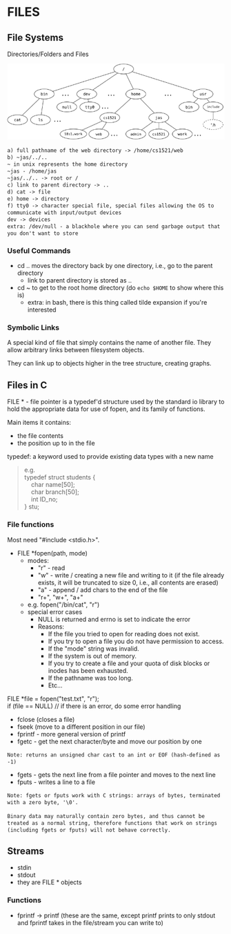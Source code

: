 # FILES

## File Systems

Directories/Folders and Files

![File System Example Structure](image.png)

```
a) full pathname of the web directory -> /home/cs1521/web
b) ~jas/../.. 
~ in unix represents the home directory
~jas - /home/jas
~jas/../.. -> root or /
c) link to parent directory -> ..
d) cat -> file
e) home -> directory
f) tty0 -> character special file, special files allowing the OS to communicate with input/output devices
dev -> devices
extra: /dev/null - a blackhole where you can send garbage output that you don't want to store
```

### Useful Commands
- cd .. moves the directory back by one directory, i.e., go to the parent directory
  - link to parent directory is stored as ..
- cd ~ to get to the root home directory (do `echo $HOME` to show where this is)
  - extra: in bash, there is this thing called tilde expansion if you're interested

### Symbolic Links
A special kind of file that simply contains the name of another file. They allow arbitrary links between filesystem objects.

They can link up to objects higher in the tree structure, creating graphs.


## Files in C
FILE * - file pointer is a typedef'd structure used by the standard io library to hold the appropriate data for use of fopen, and its family of functions.

Main items it contains:
- the file contents
- the position up to in the file

typedef: a keyword used to provide existing data types with a new name
> e.g. \
> typedef struct students { \
> &nbsp; &nbsp; char name[50]; \
> &nbsp; &nbsp; char branch[50]; \
> &nbsp; &nbsp; int ID_no; \
> } stu;

### File functions
Most need "#include <stdio.h>".

- FILE *fopen(path, mode)
  - modes:
    - "r" - read
    - "w" - write / creating a new file and writing to it (if the file already exists, it will be truncated to size 0, i.e., all contents are erased)
    - "a" - append / add chars to the end of the file
    - "r+", "w+", "a+"
  - e.g. fopen("/bin/cat", "r")
  - special error cases
    - NULL is returned and errno is set to indicate the error
    - Reasons:
      - If the file you tried to open for reading does not exist.
      - If you try to open a file you do not have permission to access.
      - If the "mode" string was invalid.
      - If the system is out of memory.
      - If you try to create a file and your quota of disk blocks or inodes has been exhausted.
      - If the pathname was too long.
      - Etc...

FILE *file = fopen("test.txt", "r"); \
if (file == NULL) // if there is an error, do some error handling

- fclose (closes a file)
- fseek (move to a different position in our file)
- fprintf - more general version of printf
- fgetc - get the next character/byte and move our position by one

```
Note: returns an unsigned char cast to an int or EOF (hash-defined as -1)
```

- fgets - gets the next line from a file pointer and moves to the next line
- fputs - writes a line to a file

```
Note: fgets or fputs work with C strings: arrays of bytes, terminated with a zero byte, '\0'.

Binary data may naturally contain zero bytes, and thus cannot be treated as a normal string, therefore functions that work on strings (including fgets or fputs) will not behave correctly.
```

## Streams
- stdin
- stdout
- they are FILE * objects

### Functions
- fprintf -> printf (these are the same, except printf prints to only stdout and fprintf takes in the file/stream you can write to)
